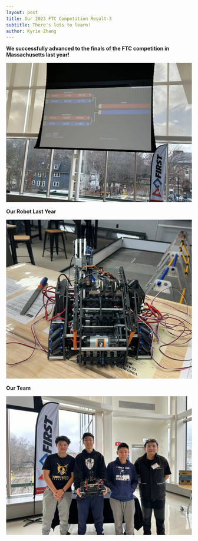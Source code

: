 ```yaml
---
layout: post
title: Our 2023 FTC Competition Result-3
subtitle: There's lots to learn!
author: Kyrie Zhang
---
```

**We successfully advanced to the finals of the FTC competition in Massachusetts last year!**

<img src="assets/img/792be672769d406ab32890a1f9389d3.jpg" alt="">

 **Our Robot Last Year**
 
![2023_robot](assets/img/86d6f651a6deb3002142f8d6c7e40b5.jpg)

**Our Team**


![2023_team](assets/img/7becf575c12ed76403c4c01ff9ad80f.jpg)


 